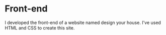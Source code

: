 # Front-end
I developed the front-end of a website named design your house. I've used HTML and CSS to create this site.
